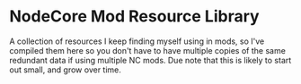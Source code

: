 # NodeCore Mod Resource Library
A collection of resources I keep finding myself using in mods,
so I've compiled them here so you don't have to have multiple 
copies of the same redundant data if using multiple NC mods.
Due note that this is likely to start out small, and grow over time.
